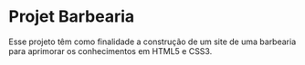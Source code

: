 # Projet Barbearia
Esse projeto têm como finalidade a construção de um site de uma barbearia para aprimorar os conhecimentos em HTML5 e CSS3.
